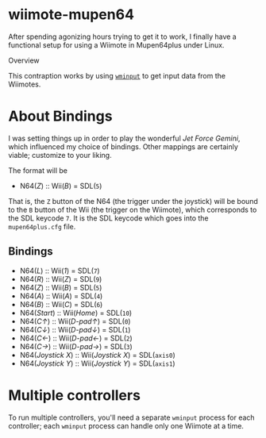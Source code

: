 wiimote-mupen64
===============

After spending agonizing hours trying to get it to work, I finally have a
functional setup for using a Wiimote in Mupen64plus under Linux.

Overview

This contraption works by using
[`wminput`](http://abstrakraft.org/cwiid/wiki/wminput) to get input data from
the Wiimotes.

About Bindings
==============

I was setting things up in order to play the wonderful _Jet Force Gemini_, which
influenced my choice of bindings. Other mappings are certainly viable; customize
to your liking.

The format will be

* N64(*Z*) :: Wii(*B*) = SDL(`5`)

That is, the `Z` button of the N64 (the trigger under the joystick) will be
bound to the `B` button of the Wii (the trigger on the Wiimote), which
corresponds to the SDL keycode `7`. It is the SDL keycode which goes into the
`mupen64plus.cfg` file.

Bindings
--------

* N64(*L*) :: Wii(*1*) = SDL(`7`)
* N64(*R*) :: Wii(*Z*) = SDL(`9`)
* N64(*Z*) :: Wii(*B*) = SDL(`5`)
* N64(*A*) :: Wii(*A*) = SDL(`4`)
* N64(*B*) :: Wii(*C*) = SDL(`6`)
* N64(*Start*) :: Wii(*Home*) = SDL(`10`)
* N64(*C↑*) :: Wii(*D-pad↑*) = SDL(`0`)
* N64(*C↓*) :: Wii(*D-pad↓*) = SDL(`1`)
* N64(*C←*) :: Wii(*D-pad←*) = SDL(`2`)
* N64(*C→*) :: Wii(*D-pad→*) = SDL(`3`)
* N64(*Joystick X*) :: Wii(*Joystick X*) = SDL(`axis0`)
* N64(*Joystick Y*) :: Wii(*Joystick Y*) = SDL(`axis1`)

Multiple controllers
====================

To run multiple controllers, you'll need a separate `wminput` process for each
controller; each `wminput` process can handle only one Wiimote at a time.
